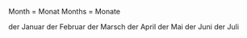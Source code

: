Month = Monat
Months = Monate


der Januar
der Februar
der Marsch
der April
der Mai
der Juni
der Juli
